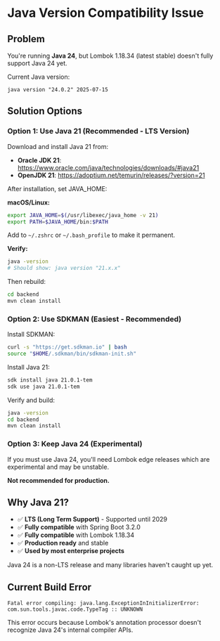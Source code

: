 # Java Version Compatibility Issue

## Problem

You're running **Java 24**, but Lombok 1.18.34 (latest stable) doesn't fully support Java 24 yet.

Current Java version:
```
java version "24.0.2" 2025-07-15
```

## Solution Options

### Option 1: Use Java 21 (Recommended - LTS Version)

Download and install Java 21 from:
- **Oracle JDK 21**: https://www.oracle.com/java/technologies/downloads/#java21
- **OpenJDK 21**: https://adoptium.net/temurin/releases/?version=21

After installation, set JAVA_HOME:

**macOS/Linux:**
```bash
export JAVA_HOME=$(/usr/libexec/java_home -v 21)
export PATH=$JAVA_HOME/bin:$PATH
```

Add to `~/.zshrc` or `~/.bash_profile` to make it permanent.

**Verify:**
```bash
java -version
# Should show: java version "21.x.x"
```

Then rebuild:
```bash
cd backend
mvn clean install
```

### Option 2: Use SDKMAN (Easiest - Recommended)

Install SDKMAN:
```bash
curl -s "https://get.sdkman.io" | bash
source "$HOME/.sdkman/bin/sdkman-init.sh"
```

Install Java 21:
```bash
sdk install java 21.0.1-tem
sdk use java 21.0.1-tem
```

Verify and build:
```bash
java -version
cd backend
mvn clean install
```

### Option 3: Keep Java 24 (Experimental)

If you must use Java 24, you'll need Lombok edge releases which are experimental and may be unstable.

**Not recommended for production.**

## Why Java 21?

- ✅ **LTS (Long Term Support)** - Supported until 2029
- ✅ **Fully compatible** with Spring Boot 3.2.0
- ✅ **Fully compatible** with Lombok 1.18.34
- ✅ **Production ready** and stable
- ✅ **Used by most enterprise projects**

Java 24 is a non-LTS release and many libraries haven't caught up yet.

## Current Build Error

```
Fatal error compiling: java.lang.ExceptionInInitializerError:
com.sun.tools.javac.code.TypeTag :: UNKNOWN
```

This error occurs because Lombok's annotation processor doesn't recognize Java 24's internal compiler APIs.
